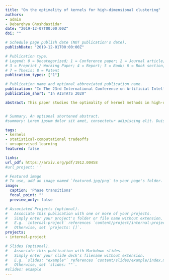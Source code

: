 ```yaml
---
title: "On the optimality of kernels for high-dimensional clustering"
authors:
- admin
- Debarghya Ghoshdastidar
date: "2019-12-07T00:00:00Z"
doi: ""

# Schedule page publish date (NOT publication's date).
publishDate: "2019-12-01T00:00:00Z"

# Publication type.
# Legend: 0 = Uncategorized; 1 = Conference paper; 2 = Journal article;
# 3 = Preprint / Working Paper; 4 = Report; 5 = Book; 6 = Book section;
# 7 = Thesis; 8 = Patent
publication_types: ["1"]

# Publication name and optional abbreviated publication name.
publication: "In The 23rd International Conference on Artificial Intelligence and Statistics"
publication_short: "In AISTATS 2020"

abstract: This paper studies the optimality of kernel methods in high-dimensional data clustering. Recent works have studied the large sample performance of kernel clustering in the high-dimensional regime, where Euclidean distance becomes less informative. However, it is unknown whether popular methods, such as kernel k-means, are optimal in this regime. We consider the problem of high-dimensional Gaussian clustering and show that, with the exponential kernel function, the sufficient conditions for partial recovery of clusters using the NP-hard kernel k-means objective matches the known information-theoretic limit up to a factor of $\sqrt{2}$ for large k. It also exactly matches the known upper bounds for the non-kernel setting. We also show that a semi-definite relaxation of the kernel k-means procedure matches up to constant factors, the spectral threshold, below which no polynomial-time algorithm is known to succeed. This is the first work that provides such optimality guarantees for the kernel k-means as well as its convex relaxation. Our proofs demonstrate the utility of the less known polynomial concentration results for random variables with exponentially decaying tails in a higher-order analysis of kernel methods.


# Summary. An optional shortened abstract.
#summary: Lorem ipsum dolor sit amet, consectetur adipiscing elit. Duis posuere tellus ac convallis placerat. Proin tincidunt magna sed ex sollicitudin condimentum.

tags:
- kernels
- statistical-computational tradeoffs
- unsupervised learning
featured: false

links:
url_pdf: https://arxiv.org/pdf/1912.00458
#url_project: ''

# Featured image
# To use, add an image named `featured.jpg/png` to your page's folder.
image:
  caption: 'Phase transitions'
  focal_point: ""
  preview_only: false

# Associated Projects (optional).
#   Associate this publication with one or more of your projects.
#   Simply enter your project's folder or file name without extension.
#   E.g. `internal-project` references `content/project/internal-project/index.md`.
#   Otherwise, set `projects: []`.
projects:
- internal-project

# Slides (optional).
#   Associate this publication with Markdown slides.
#   Simply enter your slide deck's filename without extension.
#   E.g. `slides: "example"` references `content/slides/example/index.md`.
#   Otherwise, set `slides: ""`.
#slides: example
---
```

